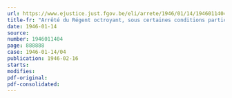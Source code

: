```yaml
---
url: https://www.ejustice.just.fgov.be/eli/arrete/1946/01/14/1946011404/justel
title-fr: "Arrêté du Régent octroyant, sous certaines conditions particulières, les prestations de l'assurance obligatoire en cas de maladie ou d'invalidité aux membres du personnel de l'enseignement technique agréé"
date: 1946-01-14
source:
number: 1946011404
page: 888888
case: 1946-01-14/04
publication: 1946-02-16
starts:
modifies:
pdf-original:
pdf-consolidated:
---
```


